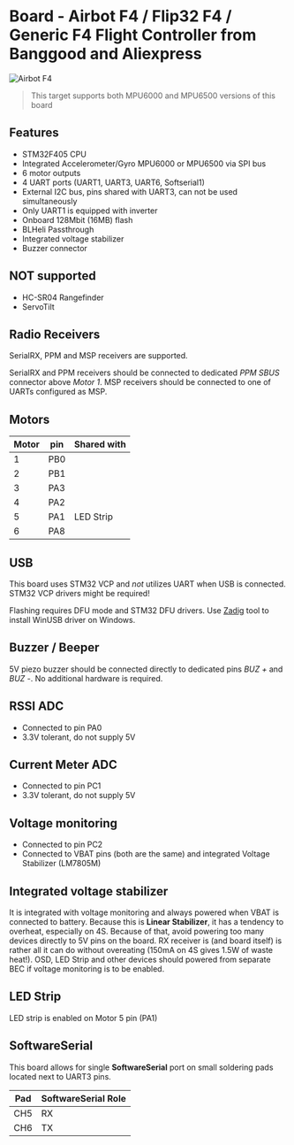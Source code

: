 # Board -  Airbot F4 / Flip32 F4 / Generic F4 Flight Controller from Banggood and Aliexpress

![Airbot F4](https://quadmeup.com/wp-content/uploads/2016/10/Flip32-F4-Flight-Controller-pinout.jpg)

> This target supports both MPU6000 and MPU6500 versions of this board

## Features

* STM32F405 CPU
* Integrated Accelerometer/Gyro MPU6000 or MPU6500 via SPI bus
* 6 motor outputs
* 4 UART ports (UART1, UART3, UART6, Softserial1)
* External I2C bus, pins shared with UART3, can not be used simultaneously
* Only UART1 is equipped with inverter
* Onboard 128Mbit (16MB) flash
* BLHeli Passthrough
* Integrated voltage stabilizer
* Buzzer connector

## **NOT** supported

* HC-SR04 Rangefinder
* ServoTilt

## Radio Receivers

SerialRX, PPM and MSP receivers are supported.

SerialRX and PPM receivers should be connected to dedicated _PPM SBUS_ connector above _Motor 1_. MSP receivers should be connected to one of UARTs configured as MSP.

## Motors

| Motor     | pin   |   Shared with |
| ----      | ----  |   ----        |
| 1         | PB0   |               |
| 2         | PB1   |               |
| 3         | PA3   |               |
| 4         | PA2   |               |
| 5         | PA1   | LED Strip     |
| 6         | PA8   |               |

## USB

This board uses STM32 VCP and _not_ utilizes UART when USB is connected. STM32 VCP drivers might be required!

Flashing requires DFU mode and STM32 DFU drivers. Use [Zadig](http://zadig.akeo.ie) tool to install WinUSB driver on Windows.

## Buzzer / Beeper

5V piezo buzzer should be connected directly to dedicated pins _BUZ +_ and _BUZ -_. No additional hardware is required.

## RSSI ADC

* Connected to pin PA0
* 3.3V tolerant, do not supply 5V

## Current Meter ADC

* Connected to pin PC1
* 3.3V tolerant, do not supply 5V

## Voltage monitoring

* Connected to pin PC2
* Connected to VBAT pins (both are the same) and integrated Voltage Stabilizer (LM7805M)

## Integrated voltage stabilizer

It is integrated with voltage monitoring and always powered when VBAT is connected to battery.
Because this is **Linear Stabilizer**, it has a tendency to overheat, especially on 4S. Because of that,
avoid powering too many devices directly to 5V pins on the board. RX receiver is (and board itself) is rather all
it can do without overeating (150mA on 4S gives 1.5W of waste heat!). OSD, LED Strip and other devices should powered from separate BEC if voltage monitoring is to be enabled.

## LED Strip

LED strip is enabled on Motor 5 pin (PA1)

## SoftwareSerial

This board allows for single **SoftwareSerial** port on small soldering pads located next to UART3 pins.

| Pad   | SoftwareSerial Role   |
| ----  | ----                  |
| CH5   | RX                    |
| CH6   | TX                    |
